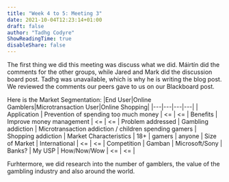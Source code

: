```yaml
---
title: "Week 4 to 5: Meeting 3"
date: 2021-10-04T12:23:14+01:00
draft: false
author: "Tadhg Codyre"
ShowReadingTime: true
disableShare: false
---
```


The first thing we did this meeting was discuss what we did. Máirtín did the comments for the other groups, while Jared and Mark did the discussion board post. Tadhg was unavailable, which is why he is writing the blog post. We reviewed the comments our peers gave to us on our Blackboard post. 

Here is the Market Segmentation:
|End User|Online Gamblers|Microtransaction User|Online Shopping|
|---|---|---|---|
| Application | Prevention of spending too much money | <= | <= 
| Benefits | Improve money management | <= | <= 
| Problem addressed | Gambling addiction | Microtransaction addiction / children spending gamers | Shopping addiction 
| Market Characteristics | 18+ | gamers | anyone 
| Size of Market | International | <= | <= 
| Competition | Gamban | Microsoft/Sony | Banks? 
| My USP | How/Now/Wow | <= | <= |

Furhtermore, we did research into the number of gamblers, the value of the gambling industry and also around the world.
